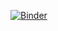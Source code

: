 [![Binder](https://mybinder.org/badge_logo.svg)](https://mybinder.org/v2/gh/ps1251/my-first-binder/HEAD)

